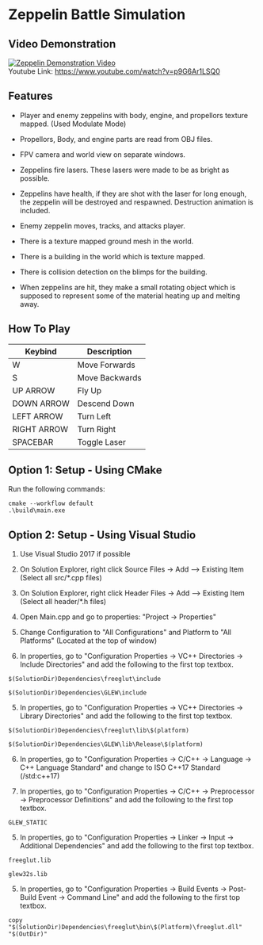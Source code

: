 # Zeppelin Battle Simulation

## Video Demonstration

[![Zeppelin Demonstration Video](https://img.youtube.com/vi/p9G6Ar1LSQ0/0.jpg)](https://www.youtube.com/watch?v=p9G6Ar1LSQ0)\
Youtube Link: https://www.youtube.com/watch?v=p9G6Ar1LSQ0


## Features

- Player and enemy zeppelins with body, engine, and propellors texture mapped. (Used Modulate Mode)

- Propellors, Body, and engine parts are read from OBJ files.

- FPV camera and world view on separate windows.

- Zeppelins fire lasers. These lasers were made to be as bright as possible.

- Zeppelins have health, if they are shot with the laser for long enough, the zeppelin will be destroyed and respawned. Destruction animation is included.

- Enemy zeppelin moves, tracks, and attacks player.

- There is a texture mapped ground mesh in the world.

- There is a building in the world which is texture mapped. 

- There is collision detection on the blimps for the building.

- When zeppelins are hit, they make a small rotating object which is supposed to represent some of the material heating up and melting away.


## How To Play

| Keybind | Description |
| --- | --- |
| W | Move Forwards |
| S | Move Backwards |
| UP ARROW | Fly Up |
| DOWN ARROW | Descend Down |
| LEFT ARROW | Turn Left |
| RIGHT ARROW | Turn Right |
| SPACEBAR | Toggle Laser |

## Option 1: Setup - Using CMake

Run the following commands:
```
cmake --workflow default
.\build\main.exe
```

## Option 2: Setup - Using Visual Studio

1. Use Visual Studio 2017 if possible

2. On Solution Explorer, right click Source Files -> Add --> Existing Item (Select all src/*.cpp files)

3. On Solution Explorer, right click Header Files -> Add --> Existing Item (Select all header/*.h files)

4. Open Main.cpp and go to properties: "Project -> Properties"

5. Change Configuration to "All Configurations" and Platform to "All Platforms" (Located at the top of window)

6. In properties, go to "Configuration Properties -> VC++ Directories -> Include Directories" and add the following to the first top textbox.
```
$(SolutionDir)Dependencies\freeglut\include
```
```
$(SolutionDir)Dependencies\GLEW\include
```

5. In properties, go to "Configuration Properties -> VC++ Directories -> Library Directories" and add the following to the first top textbox.
```
$(SolutionDir)Dependencies\freeglut\lib\$(platform)
```
```
$(SolutionDir)Dependencies\GLEW\lib\Release\$(platform)
```

6. In properties, go to "Configuration Properties -> C/C++ -> Language -> C++ Language Standard" and change to ISO C++17 Standard (/std:c++17) 

5. In properties, go to "Configuration Properties -> C/C++ -> Preprocessor -> Preprocessor Definitions" and add the following to the first top textbox.
```
GLEW_STATIC
```

5. In properties, go to "Configuration Properties -> Linker -> Input -> Additional Dependencies" and add the following to the first top textbox.
```
freeglut.lib
```
```
glew32s.lib
```

5. In properties, go to "Configuration Properties -> Build Events -> Post-Build Event -> Command Line" and add the following to the first top textbox.
```
copy "$(SolutionDir)Dependencies\freeglut\bin\$(Platform)\freeglut.dll" "$(OutDir)"
```
